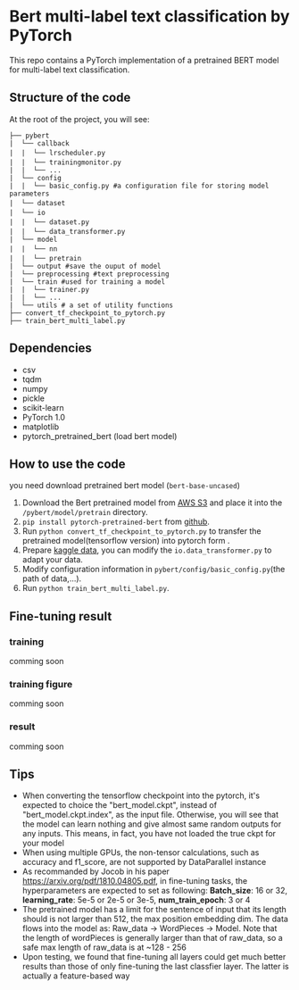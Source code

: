 # Bert multi-label text classification by PyTorch

This repo contains a PyTorch implementation of a pretrained BERT model  for multi-label text classification.

## Structure of the code

At the root of the project, you will see:

```text
├── pybert
|  └── callback
|  |  └── lrscheduler.py　　
|  |  └── trainingmonitor.py　
|  |  └── ...
|  └── config
|  |  └── basic_config.py #a configuration file for storing model parameters
|  └── dataset　　　
|  └── io　　　　
|  |  └── dataset.py　　
|  |  └── data_transformer.py　　
|  └── model
|  |  └── nn　
|  |  └── pretrain　
|  └── output #save the ouput of model
|  └── preprocessing #text preprocessing 
|  └── train #used for training a model
|  |  └── trainer.py 
|  |  └── ...
|  └── utils # a set of utility functions
├── convert_tf_checkpoint_to_pytorch.py
├── train_bert_multi_label.py
```
## Dependencies

- csv
- tqdm
- numpy
- pickle
- scikit-learn
- PyTorch 1.0
- matplotlib
- pytorch_pretrained_bert (load bert model)

## How to use the code

you need download pretrained bert model (`bert-base-uncased`)

1. Download the Bert pretrained model from [AWS S3](https://s3.amazonaws.com/models.huggingface.co/bert/bert-base-uncased.tar.gz) and place it into the `/pybert/model/pretrain` directory.
2. `pip install pytorch-pretrained-bert` from [github](https://github.com/huggingface/pytorch-pretrained-BERT).
3. Run `python convert_tf_checkpoint_to_pytorch.py` to transfer the pretrained model(tensorflow version)  into pytorch form .
4. Prepare [kaggle data](https://www.kaggle.com/c/jigsaw-toxic-comment-classification-challenge/data), you can modify the `io.data_transformer.py` to adapt your data.
5. Modify configuration information in `pybert/config/basic_config.py`(the path of data,...).
6. Run `python train_bert_multi_label.py`.

## Fine-tuning result

### training 

comming soon

### training figure

comming soon

### result

comming soon

## Tips

- When converting the tensorflow checkpoint into the pytorch, it's expected to choice the "bert_model.ckpt", instead of "bert_model.ckpt.index", as the input file. Otherwise, you will see that the model can learn nothing and give almost same random outputs for any inputs. This means, in fact, you have not loaded the true ckpt for your model
- When using multiple GPUs, the non-tensor calculations, such as accuracy and f1_score, are not supported by DataParallel instance
- As recommanded by Jocob in his paper <url>https://arxiv.org/pdf/1810.04805.pdf<url/>, in fine-tuning tasks, the hyperparameters are expected to set as following: **Batch_size**: 16 or 32, **learning_rate**: 5e-5 or 2e-5 or 3e-5, **num_train_epoch**: 3 or 4
- The pretrained model has a limit for the sentence of input that its length should is not larger than 512, the max position embedding dim. The data flows into the model as: Raw_data -> WordPieces -> Model. Note that the length of wordPieces is generally larger than that of raw_data, so a safe max length of raw_data is at ~128 - 256 
- Upon testing, we found that fine-tuning all layers could get much better results than those of only fine-tuning the last classfier layer. The latter is actually a feature-based way 
